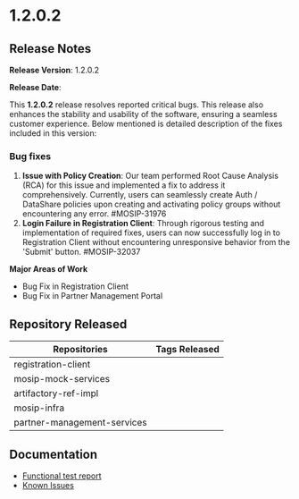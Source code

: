# 1.2.0.2

## Release Notes

**Release Version**: 1.2.0.2

**Release Date**:

This **1.2.0.2** release resolves reported critical bugs. This release also enhances the stability and usability of the software, ensuring a seamless customer experience. Below mentioned is detailed description of the fixes included in this version:

### Bug fixes

1. **Issue with Policy Creation**: Our team performed Root Cause Analysis (RCA) for this issue and implemented a fix to address it comprehensively. Currently, users can seamlessly create Auth / DataShare policies upon creating and activating policy groups without encountering any error. #MOSIP-31976
2. **Login Failure in Registration Client**: Through rigorous testing and implementation of required fixes, users can now successfully log in to Registration Client without encountering unresponsive behavior from the 'Submit' button. #MOSIP-32037

**Major Areas of Work**

* Bug Fix in Registration Client
* Bug Fix in Partner Management Portal

## Repository Released



| Repositories                | Tags Released |
| --------------------------- | ------------- |
| registration-client         |               |
| mosip-mock-services         |               |
| artifactory-ref-impl        |               |
| mosip-infra                 |               |
| partner-management-services |               |

## Documentation

* [Functional test report](1.2.0.2.md)
* [Known Issues](https://mosip.atlassian.net/issues/?jql=labels%20%3D%20%22known\_issue\_1202%22)
